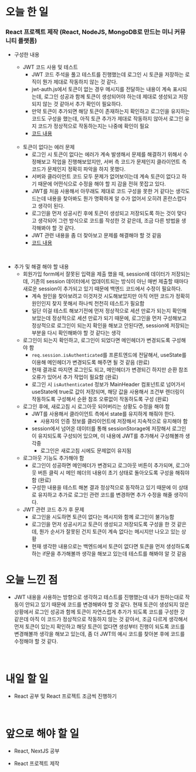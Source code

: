 # 오늘 한 일

### React 프로젝트 제작 (React, NodeJS, MongoDB로 만드는 미니 커뮤니티 플랫폼)

- 구성한 내용

  - JWT 코드 사용 및 테스트
    - JWT 코드 주석을 풀고 테스트를 진행했는데 로그인 시 토큰을 저장하는 로직이 뭔가 제대로 작동하지 않는 것 같다.
    - jwt-auth.js에서 토큰이 없는 경우 메시지를 전달하는 내용이 계속 표시되는데, 로그인 성공과 함께 토큰이 생성되어야 하는데 제대로 생성되고 저장되지 않는 것 같아서 추가 확인이 필요하다.
    - 만약 토큰이 추가되면 해당 토큰이 존재하는지 확인하고 로그인을 유지하는 코드도 구성을 했는데, 아직 토큰 추가가 제대로 작동하지 않아서 로그인 유지 코드가 정상적으로 작동하는지는 나중에 확인이 필요
    - [코드 내용](https://github.com/jeongsangtae/mini-community-platform/commit/bdd346814db910e04f51b49a171e61249f1b49c9)

  <br />

  - 토큰이 없다는 에러 문제
    - 로그인 시 토큰이 없다는 에러가 계속 발생해서 문제를 해결하기 위해서 수정해보고 작업을 진행해보았지만, 서버 측 코드가 문제인지 클라이언트 측 코드가 문제인지 정확히 파악을 하지 못했다.
    - 서버와 클라이언트 코드 모두 문제가 없어보이는데 계속 토큰이 없다고 하기 때문에 어떤식으로 수정을 해야 할 지 감을 전혀 못잡고 있다.
    - JWT를 처음 사용해서 아무래도 제대로 코드 구성을 못한 거 같다는 생각도 드는데 내용을 찾아봐도 뭔가 명확하게 알 수가 없어서 오히려 혼란스럽다고 생각이 된다.
    - 로그인을 먼저 성공시킨 후에 토큰이 생성되고 저장되도록 하는 것이 맞다고 생각되어 그런 방식으로 코드를 작성한 것 같은데, 조금 다른 방법을 생각해봐야 할 것 같다.
    - JWT 관련 내용을 좀 더 찾아보고 문제를 해결해야 할 것 같음
    - [코드 내용](https://github.com/jeongsangtae/mini-community-platform/commit/c9cf4cd8c4ab25e3e3d930a6b85956cbfce50aa0)

<br />

- 추가 및 해결 해야 할 내용
  - 회원가입 form에서 잘못된 입력을 제출 했을 때, session에 데이터가 저장되는데, 기존의 session 데이터에서 업데이트되는 방식이 아닌 매번 제출할 때마다 새로운 session이 추가되고 있기 때문에 백엔드 코드에서 수정이 필요하다.
    - 계속 원인을 찾아보려고 이것저것 시도해보았지만 아직 어떤 코드가 정확히 원인인지 찾지 못해서 하나씩 천천히 테스트가 필요함
    - 일단 이걸 테스트 해보기전에 먼저 정상적으로 세션 만료가 되는지 확인해보았는데 정상적으로 세션 만료가 되기 때문에, 로그인을 먼저 구성해보고 정상적으로 로그인이 되는지 확인을 해보고 안된다면, session에 저장되는 부분을 다시 확인해봐야 할 것 같다는 생각
  - 로그인이 되는지 확인하고, 로그인이 되었다면 메인헤더가 변경되도록 구성해야 함
    - `req.session.isAuthenticated`를 프론트엔드에 전달해서, useState를 이용해 메인헤더가 변경되도록 해주면 될 것 같음 (완료)
    - 현재 결과로 따지면 로그인도 되고, 메인헤더가 변경되긴 하지만 순환 참조 오류가 있어서 추가 작업이 필요함 (완료)
    - 로그인 시 `isAuthenticated` 정보가 MainHeader 컴포넌트로 넘어가서 useState에 true로 값이 저장되며, 해당 값을 사용해서 조건부 렌더링이 작동하도록 구성해서 순환 참조 오류없이 작동하도록 구성 (완료)
  - 로그인 후에, 새로고침 시 로그아웃 되어버리는 상황도 수정을 해야 함
    - JWT를 사용해서 클라이언트 측에서 state를 유지하게 해줘야 한다.
      - 사용자의 인증 정보를 클라이언트에 저장해서 지속적으로 유지해야 함
    - session에서 넘어온 데이터를 통해 sessionStorage에 저장해서 로그인이 유지되도록 구성되어 있으며, 이 내용에 JWT를 추가해서 구성해볼까 생각중
      - 로그인은 새로고침 시에도 문제없이 유지됨
  - 로그아웃 기능도 추가해야 함
    - 로그인이 성공하면 메인헤더가 변경되고 로그아웃 버튼이 추가되며, 로그아웃 버튼 클릭 시 메인 헤더의 내용이 초기 상태로 돌아오도록 구성을 해줘야 함 (완료)
    - 구성한 내용을 테스트 해본 결과 정상적으로 동작하고 있기 때문에 이 상태로 유지하고 추가로 로그인 관련 코드를 변경하면 추가 수정을 해줄 생각이다.
  - JWT 관련 코드 추가 후 문제
    - 로그인을 시도하면 토큰이 없다는 메시지와 함께 로그인이 불가능함
    - 로그인을 먼저 성공시키고 토큰이 생성되고 저장되도록 구성을 한 것 같은데, 뭔가 순서가 잘못된 건지 토큰이 계속 없다는 메시지만 나오고 있는 상황
    - 현재 생각한 내용으로는 백엔드에서 토큰이 없다면 토큰을 먼저 생성하도록 하는 if문을 추가해볼까 생각을 해보고 있는데 테스트를 해봐야 알 것 같음

# 오늘 느낀 점

- JWT 내용을 사용하는 방향으로 생각하고 테스트를 진행했는데 내가 원하는대로 작동이 안되고 있기 때문에 코드를 변경해봐야 할 것 같다. 현재 토큰이 생성되지 않은 상황에서 로그인 성공과 함께 토큰이 자연스럽게 추가가 되도록 코드를 구성한 것 같은데 아직 이 코드가 정상적으로 작동하지 않는 것 같아서, 조금 다르게 생각해서 먼저 토큰이 있는지 확인하고 해당 토큰이 없다면 생성부터 진행이 되도록 코드를 변경해볼까 생각을 해보고 있는데, 좀 더 JWT의 예시 코드를 찾아본 후에 코드를 수정해야 할 것 같다.

<br />

# 내일 할 일

- React 공부 및 React 프로젝트 조금씩 진행하기

<br />

# 앞으로 해야 할 일

- React, NextJS 공부

- React 프로젝트 제작

